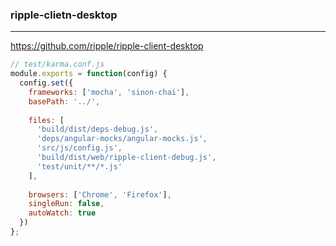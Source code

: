 ### ripple-clietn-desktop
---
https://github.com/ripple/ripple-client-desktop

```js
// test/karma.conf.js
module.exports = function(config) {
  config.set({
    frameworks: ['mocha', 'sinon-chai'],
    basePath: '../',
    
    files: [
      'build/dist/deps-debug.js',
      'deps/angular-mocks/angular-mocks.js',
      'src/js/config.js',
      'build/dist/web/ripple-client-debug.js',
      'test/unit/**/*.js'
    ],
    
    browsers: ['Chrome', 'Firefox'],
    singleRun: false,
    autoWatch: true
  })
};

```

```
```

```
```


